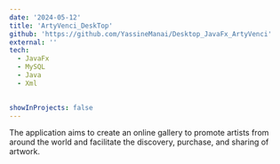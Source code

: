 ```yaml
---
date: '2024-05-12'
title: 'ArtyVenci_DeskTop'
github: 'https://github.com/YassineManai/Desktop_JavaFx_ArtyVenci'
external: ''
tech:
  - JavaFx
  - MySQL
  - Java
  - Xml
  

showInProjects: false
---
```


The application aims to create an online gallery to promote artists from around the world and facilitate the discovery, purchase, and sharing of artwork.
